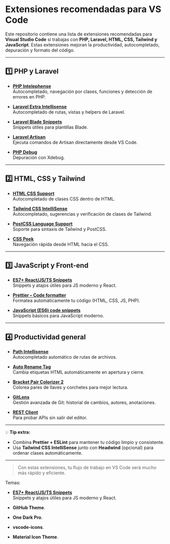 # Extensiones recomendadas para VS Code

Este repositorio contiene una lista de extensiones recomendadas para **Visual Studio Code** si trabajas con **PHP, Laravel, HTML, CSS, Tailwind y JavaScript**. Estas extensiones mejoran la productividad, autocompletado, depuración y formato del código.

---

## 1️⃣ PHP y Laravel

- **[PHP Intelephense](https://marketplace.visualstudio.com/items?itemName=bmewburn.vscode-intelephense-client)**  
  Autocompletado, navegación por clases, funciones y detección de errores en PHP.

- **[Laravel Extra Intellisense](https://marketplace.visualstudio.com/items?itemName=amiralizadeh9480.laravel-extra-intellisense)**  
  Autocompletado de rutas, vistas y helpers de Laravel.

- **[Laravel Blade Snippets](https://marketplace.visualstudio.com/items?itemName=onecentlin.laravel-blade)**  
  Snippets útiles para plantillas Blade.

- **[Laravel Artisan](https://marketplace.visualstudio.com/items?itemName=ryannaddy.laravel-artisan)**  
  Ejecuta comandos de Artisan directamente desde VS Code.

- **[PHP Debug](https://marketplace.visualstudio.com/items?itemName=felixfbecker.php-debug)**  
  Depuración con Xdebug.

---

## 2️⃣ HTML, CSS y Tailwind

- **[HTML CSS Support](https://marketplace.visualstudio.com/items?itemName=ecmel.vscode-html-css)**  
  Autocompletado de clases CSS dentro de HTML.

- **[Tailwind CSS IntelliSense](https://marketplace.visualstudio.com/items?itemName=bradlc.vscode-tailwindcss)**  
  Autocompletado, sugerencias y verificación de clases de Tailwind.

- **[PostCSS Language Support](https://marketplace.visualstudio.com/items?itemName=csstools.postcss)**  
  Soporte para sintaxis de Tailwind y PostCSS.

- **[CSS Peek](https://marketplace.visualstudio.com/items?itemName=pranaygp.vscode-css-peek)**  
  Navegación rápida desde HTML hacia el CSS.

---

## 3️⃣ JavaScript y Front-end

- **[ES7+ React/JS/TS Snippets](https://marketplace.visualstudio.com/items?itemName=dsznajder.es7-react-js-snippets)**  
  Snippets y atajos útiles para JS moderno y React.

- **[Prettier – Code formatter](https://marketplace.visualstudio.com/items?itemName=esbenp.prettier-vscode)**  
  Formatea automáticamente tu código (HTML, CSS, JS, PHP).

- **[JavaScript (ES6) code snippets](https://marketplace.visualstudio.com/items?itemName=xabikos.JavaScriptSnippets)**  
  Snippets básicos para JavaScript moderno.

---

## 4️⃣ Productividad general

- **[Path Intellisense](https://marketplace.visualstudio.com/items?itemName=christian-kohler.path-intellisense)**  
  Autocompletado automático de rutas de archivos.

- **[Auto Rename Tag](https://marketplace.visualstudio.com/items?itemName=formulahendry.auto-rename-tag)**  
  Cambia etiquetas HTML automáticamente en apertura y cierre.

- **[Bracket Pair Colorizer 2](https://marketplace.visualstudio.com/items?itemName=CoenraadS.bracket-pair-colorizer-2)**  
  Colorea pares de llaves y corchetes para mejor lectura.

- **[GitLens](https://marketplace.visualstudio.com/items?itemName=eamodio.gitlens)**  
  Gestión avanzada de Git: historial de cambios, autores, anotaciones.

- **[REST Client](https://marketplace.visualstudio.com/items?itemName=humao.rest-client)**  
  Para probar APIs sin salir del editor.

---

💡 **Tip extra:**  
- Combina **Prettier + ESLint** para mantener tu código limpio y consistente.  
- Usa **Tailwind CSS IntelliSense** junto con **Headwind** (opcional) para ordenar clases automáticamente.

---

> Con estas extensiones, tu flujo de trabajo en VS Code será mucho más rápido y eficiente.

Temas:

- **[ES7+ React/JS/TS Snippets](https://marketplace.visualstudio.com/items?itemName=dsznajder.es7-react-js-snippets)**  
  Snippets y atajos útiles para JS moderno y React.

- **GitHub Theme**.

- **One Dark Pro**.

- **vscode-icons**.

- **Material Icon Theme**.
